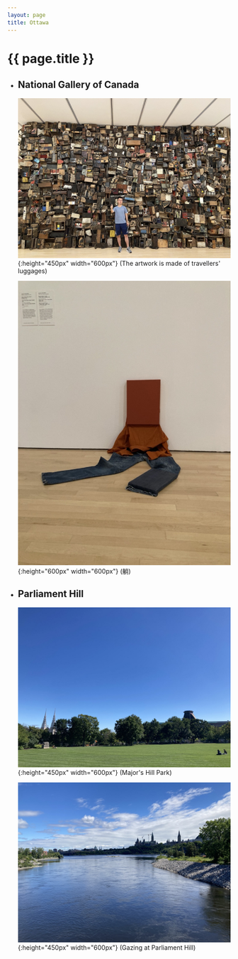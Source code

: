 ```yaml
---
layout: page
title: Ottawa
---
```


# {{ page.title }}

+ ## National Gallery of Canada
  ![](/images/ottawa/gallery1.jpeg#center){:height="450px" width="600px"} (The artwork is made of travellers' luggages)

  ![](/images/ottawa/tang.jpeg#center){:height="600px" width="600px"} (躺)

+ ## Parliament Hill

  ![](/images/ottawa/majorhillpark.jpeg#center){:height="450px" width="600px"} (Major's Hill Park)

  ![](/images/ottawa/parliamentHill.jpeg#center){:height="450px" width="600px"} (Gazing at Parliament Hill)

